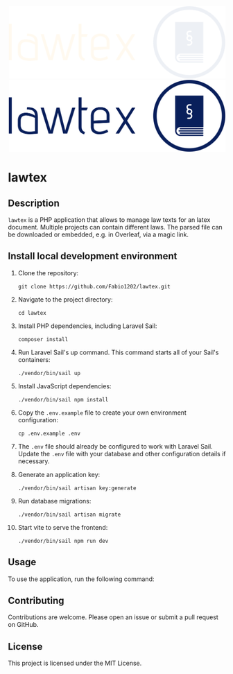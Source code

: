 <p align="center">
<img src="./public/images/logo-no-background.svg#gh-dark-mode-only" width=500/>
<img src="https://raw.githubusercontent.com/Fabio1202/lawtex/main/public/images/logo-black.svg?token=GHSAT0AAAAAACP7TOYGW74QYXVBHHVM3CCAZQSYDMA#gh-light-mode-only" width=500/>
</p>

# lawtex

## Description

`lawtex` is a PHP application that allows to manage law texts for an latex document. Multiple projects can contain different laws. The parsed file can be downloaded or embedded, e.g. in Overleaf, via a magic link.

## Install local development environment

1. Clone the repository:
    ```
    git clone https://github.com/Fabio1202/lawtex.git
    ```

2. Navigate to the project directory:
    ```
    cd lawtex
    ```

3. Install PHP dependencies, including Laravel Sail:
    ```
    composer install
    ```

4. Run Laravel Sail's up command. This command starts all of your Sail's containers:
    ```
    ./vendor/bin/sail up
    ```

5. Install JavaScript dependencies:
    ```
    ./vendor/bin/sail npm install
    ```

6. Copy the `.env.example` file to create your own environment configuration:
    ```
    cp .env.example .env
    ```

7. The `.env` file should already be configured to work with Laravel Sail. Update the `.env` file with your database and other configuration details if necessary.


8. Generate an application key:
    ```
    ./vendor/bin/sail artisan key:generate
    ```

9. Run database migrations:
    ```
    ./vendor/bin/sail artisan migrate
    ```
   
10. Start vite to serve the frontend:
    ```
    ./vendor/bin/sail npm run dev
    ```

## Usage

To use the application, run the following command:

## Contributing

Contributions are welcome. Please open an issue or submit a pull request on GitHub.

## License

This project is licensed under the MIT License.
